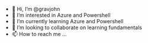 - 👋 Hi, I’m @gravjohn
- 👀 I’m interested in Azure and Powershell
- 🌱 I’m currently learning Azure and Powershell
- 💞️ I’m looking to collaborate on learning fundamentals
- 📫 How to reach me ...

<!---
gravjohn/gravjohn is a ✨ special ✨ repository because its `README.md` (this file) appears on your GitHub profile.
You can click the Preview link to take a look at your changes.
--->
